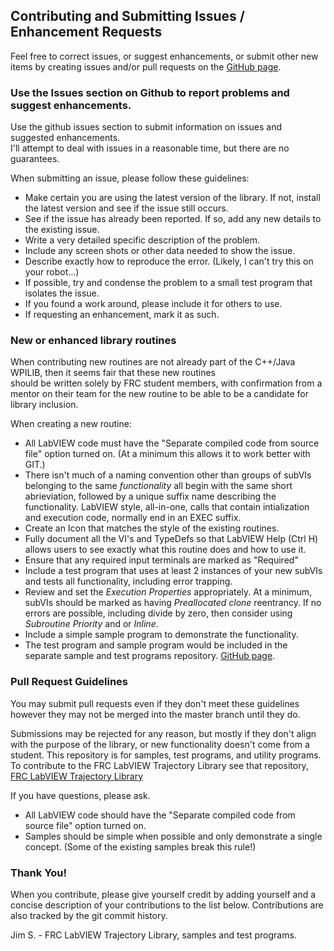 ## Contributing and Submitting Issues / Enhancement Requests

Feel free to correct issues, or suggest enhancements, or submit other new items by creating issues and/or pull requests on the [GitHub page](https://github.com/jsimpso81/FRC_LV_TrajLib_Util_and_Samp).

### Use the Issues section on Github to report problems and suggest enhancements.

Use the github issues section to submit information on issues and suggested enhancements.  
I'll attempt to deal with issues in a reasonable time, but there are no guarantees.

When submitting an issue, please follow these guidelines:
- Make certain you are using the latest version of the library.  If not, install the latest version and see if the issue still occurs.
- See if the issue has already been reported.  If so, add any new details to the existing issue.
- Write a very detailed specific description of the problem.
- Include any screen shots or other data needed to show the issue.
- Describe exactly how to reproduce the error.  (Likely, I can't try this on your robot...)
- If possible, try and condense the problem to a small test program that isolates the issue.
- If you found a work around, please include it for others to use.
- If requesting an enhancement, mark it as such.

### New or enhanced library routines

When contributing new routines are not already part of the C++/Java WPILIB, then it seems fair that these new routines  
should be written solely by FRC student members, with confirmation from a mentor on their team for the new routine to be able to be a candidate for library inclusion.  

When creating a new routine:
- All LabVIEW code must have the "Separate compiled code from source file" option turned on. (At a minimum this allows it to work better with GIT.)
- There isn't much of a naming convention other than groups of subVIs belonging to the same *functionality* all begin with the same short abrieviation, followed by a unique suffix name describing the functionality.  LabVIEW style, all-in-one, calls that contain intialization and execution code, normally end in an EXEC suffix.
- Create an Icon that matches the style of the existing routines.
- Fully document all the VI's and TypeDefs so that LabVIEW Help (Ctrl H) allows users
to see exactly what this routine does and how to use it.
- Ensure that any required input terminals are marked as "Required"
- Include a test program that uses at least 2 instances of your new subVIs and tests
all functionality, including error trapping.
- Review and set the *Execution Properties* appropriately.  At a minimum, subVIs
should be marked as having *Preallocated clone* reentrancy.  If no errors are possible,
including divide by zero, then consider using *Subroutine Priority* and or *Inline*.
- Include a simple sample program to demonstrate the functionality.
- The test program and sample program would be included in the separate sample and test programs repository.  [GitHub page](https://github.com/jsimpso81/FRC_LV_TrajLib_Util_and_Samp).


### Pull Request Guidelines

You may submit pull requests even if they don't meet these guidelines however they may not be merged into the master branch until they do.

Submissions may be rejected for any reason, but mostly if they don't align with the purpose of the library, or new functionality doesn't come from a student.  This repository is for samples, test programs, and utility programs.  To contribute to the FRC LabVIEW Trajectory Library see that repository, 
[FRC LabVIEW Trajectory Library](https://github.com/jsimpso81/FRC_LV_TrajLib)

If you have questions, please ask.

- All LabVIEW code should have the "Separate compiled code from source file" option turned on. 
- Samples should be simple when possible and only demonstrate a single concept.  (Some of the existing samples break this rule!)

### Thank You!
When you contribute, please give yourself credit by adding yourself and a concise description of your contributions to the list below. Contributions are also tracked by the git commit history.

Jim S. - FRC LabVIEW Trajectory Library, samples and test programs.

